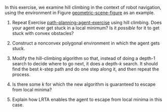 

In this exercise, we examine hill climbing
in the context of robot navigation, using the environment in
Figure <a class="insideBookFigRef" target="_blank" href="https://aimacode.github.io/aima-exercises/figures/geometric-scene-figure.png">geometric-scene-figure</a> as an example.<br>

1.  Repeat Exercise <a class="exerciseRef" title="" href="{{ site.baseurl }}/advanced-search-exercises/ex_11/">path-planning-agent-exercise</a> using
    hill climbing. Does your agent ever get stuck in a local minimum? Is
    it *possible* for it to get stuck with convex
    obstacles?<br>

2.  Construct a nonconvex polygonal environment in which the agent
    gets stuck.<br>

3.  Modify the hill-climbing algorithm so that, instead of doing a
    depth-1 search to decide where to go next, it does a
    depth-$k$ search. It should find the best $k$-step path and do one
    step along it, and then repeat the process.<br>

4.  Is there some $k$ for which the new algorithm is guaranteed to
    escape from local minima?<br>

5.  Explain how LRTA enables the agent to escape from local minima in
    this case.<br>
